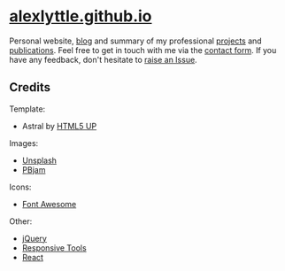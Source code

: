 # [alexlyttle.github.io](https://alexlyttle.github.io)

Personal website, [blog](alexlyttle.github.io#blog) and summary of my professional [projects](alexlyttle.github.io#code) and [publications](alexlyttle.github.io#publications). Feel free to get in touch with me via the [contact form](alexlyttle.github.io#contact). If you have any feedback, don't hesitate to [raise an Issue](https://github.com/alexlyttle/alexlyttle.github.io/issues/new).

## Credits

Template:

- Astral by [HTML5 UP](https://html5up.net/)

Images:

- [Unsplash](unsplash.com)
- [PBjam](https://pbjam.readthedocs.io/en/latest/)

Icons:

- [Font Awesome](fontawesome.io)

Other:

- [jQuery](jquery.com)
- [Responsive Tools](github.com/ajlkn/responsive-tools)
- [React](https://reactjs.org)
